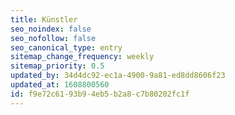 ```yaml
---
title: Künstler
seo_noindex: false
seo_nofollow: false
seo_canonical_type: entry
sitemap_change_frequency: weekly
sitemap_priority: 0.5
updated_by: 34d4dc92-ec1a-4900-9a81-ed8dd8606f23
updated_at: 1608800560
id: f9e72c61-93b9-4eb5-b2a8-c7b80202fc1f
---
```


